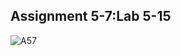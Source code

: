 
## Assignment 5-7:Lab 5-15


![A57](https://awesomescreenshot.s3.amazonaws.com/image/1352303/33317783-d76c40b5b5b0e832a10f094d3ca1e5c5.png?X-Amz-Algorithm=AWS4-HMAC-SHA256&X-Amz-Credential=AKIAJSCJQ2NM3XLFPVKA%2F20221012%2Fus-east-1%2Fs3%2Faws4_request&X-Amz-Date=20221012T065925Z&X-Amz-Expires=28800&X-Amz-SignedHeaders=host&X-Amz-Signature=adca445ab7f9815c8d6c7c413da032a87fbf993694fcf860bcd23f7860aa66cc)



